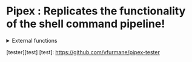 # Pipex : Replicates the functionality of the shell command pipeline!

<details>
<summary>External functions</summary>
<div markdown="1">

open, close, read, write, malloc, free, perror, strerror, access, 
dup, dup2, execve, exit, fork, pipe, unlink, wait, waitpid    


- perror(): This function is used to print an error message to the console.  
```c
perror("Error message");
```

- strerror(): This function is used to get a string describing the error code passed as an argument.  
```c
char *errorString = strerror(errno);
printf("Error message: %s\n", errorString);
```

- access(): This function is used to check if a file or directory can be accessed.  
```c
int result = access("file.txt", R_OK);
if (result == -1) {
   perror("Error accessing file");
   exit(EXIT_FAILURE);
}
```

- dup(): This function is used to duplicate a file descriptor.  
```c
int fd2 = dup(fd);
if (fd2 == -1) {
   perror("Error duplicating file descriptor");
   exit(EXIT_FAILURE);
}
```

- dup2(): This function is used to duplicate a file descriptor to a specified file descriptor.  
```c
int fd2 = dup2(fd, STDOUT_FILENO);
if (fd2 == -1) {
   perror("Error duplicating file descriptor");
   exit(EXIT_FAILURE);
}
```

- execve(): This function is used to replace the current process with a new process.  
```c
char *args[] = {"ls", "-l", NULL};
execve("/bin/ls", args, NULL);
perror("Error executing program");
exit(EXIT_FAILURE);
```

- fork(): This function is used to create a new process.  
```c
pid_t childPid = fork();
if (childPid == -1) {
   perror("Error forking process");
   exit(EXIT_FAILURE);
}
if (childPid == 0) {
   // Child process
} else {
   // Parent process
}
```

- pipe(): This function is used to create a pipe for interprocess communication.  
```c
int pipefd[2];
int result = pipe(pipefd);
if (result == -1) {
   perror("Error creating pipe");
   exit(EXIT_FAILURE);
}
```

- unlink(): This function is used to delete a file.   
```c
int result = unlink("file.txt");
if (result == -1) {
   perror("Error deleting file");
   exit(EXIT_FAILURE);
}
```

- wait(): This function is used to wait for a child process to terminate.   
```c
pid_t childPid = fork();
if (childPid == -1) {
   perror("Error forking process");
   exit(EXIT_FAILURE);
}
if (childPid == 0) {
   // Child process
   exit(EXIT_SUCCESS);
} else {
   // Parent process
   int status;
   pid_t result = wait(&status);
   if (result == -1) {
      perror("Error waiting for child process");
      exit(EXIT_FAILURE);
   }
   if (WIFEXITED(status)) {
      printf("Child process exited with status %d\n", WEXITSTATUS(status));
   }
}
```

- waitpid(): This function is used to wait for a specific child process to terminate.   
```c
pid_t childPid = fork();
if (childPid == -1) {
   perror("Error forking process");
   exit(EXIT_FAILURE);
}
if (childPid == 0) {
   // Child process
   exit(EXIT_SUCCESS);
} else {
   // Parent process
   int status;
   pid_t result = waitpid(childPid, &status, 0);
   if (result == -1) {
      perror("Error waiting for child process");
      exit(EXIT_FAILURE);
   }
   if (WIFEXITED(status)) {
      printf("Child process exited with status %d\n", WEXITSTATUS(status));
   }
}
```

</div>
</details>

[tester][test]
[test]: https://github.com/vfurmane/pipex-tester